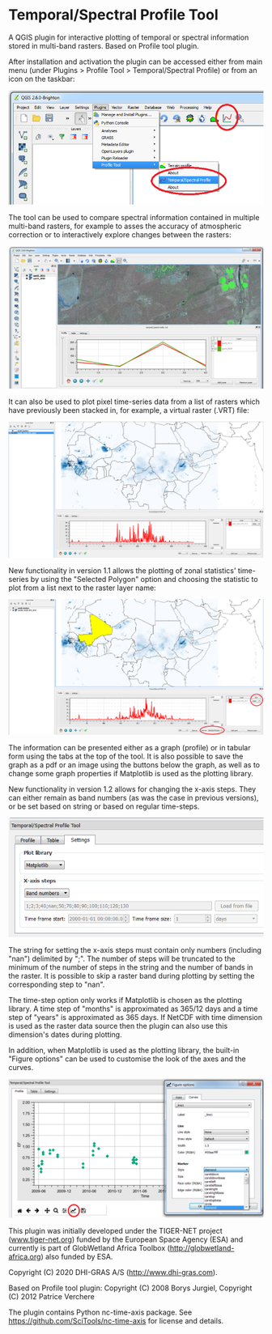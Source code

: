 Temporal/Spectral Profile Tool
=====================

A QGIS plugin for interactive plotting of temporal or spectral information stored in multi-band rasters. Based on Profile tool plugin.

After installation and activation the plugin can be accessed either from main menu (under Plugins > Profile Tool > Temporal/Spectral Profile) or from an icon on the taskbar:

![](https://github.com/TIGER-NET/screenshots/blob/master/Temporal_profile_tool/menu.png)

The tool can be used to compare spectral information contained in multiple multi-band rasters, for example to asses the accuracy of atmospheric correction or to interactively explore changes between the rasters:

![](https://github.com/TIGER-NET/screenshots/blob/master/Temporal_profile_tool/spectral_profile.png)

It can also be used to plot pixel time-series data from a list of rasters which have previously been stacked in, for example, a virtual raster (.VRT) file:

![](https://github.com/TIGER-NET/screenshots/blob/master/Temporal_profile_tool/temporal_profile.png)

New functionality in version 1.1 allows the plotting of zonal statistics' time-series by using the "Selected Polygon" option and choosing the statistic to plot from a list next to the raster layer name:

![](https://github.com/TIGER-NET/screenshots/blob/master/Temporal_profile_tool/temporal_profile_polygon.png)

The information can be presented either as a graph (profile) or in tabular form using the tabs at the top of the tool. It is also possible to save the graph as a pdf or an image using the buttons below the graph, as well as to change some graph properties if Matplotlib is used as the plotting library.

New functionality in version 1.2 allows for changing the x-axis steps. They can either remain as band numbers (as was the case in previous versions), or be set based on string or based on regular time-steps. 

![](https://github.com/TIGER-NET/screenshots/blob/master/Temporal_profile_tool/temporal_profile_xaxis_steps.png)

The string for setting the x-axis steps must contain only numbers (including "nan") delimited by ";". The number of steps will be truncated to the minimum of the number of steps in the string and the number of bands in the raster. It is possible to skip a raster band during plotting by setting the corresponding step to "nan".

The time-step option only works if Matplotlib is chosen as the plotting library. A time step of "months" is approximated as 365/12 days and a time step of "years" is approximated as 365 days. If NetCDF with time dimension is used as the raster data source then the plugin can also use this dimension's dates during plotting.

In addition, when Matplotlib is used as the plotting library, the built-in "Figure options" can be used to customise the look of the axes and the curves.

![](https://github.com/TIGER-NET/screenshots/blob/master/Temporal_profile_tool/temporal_profile_figure_options.png)

This plugin was initially developed under the TIGER-NET project (www.tiger-net.org) funded by the European Space Agency (ESA) and currently is part of GlobWetland Africa Toolbox (http://globwetland-africa.org) also funded by ESA.

Copyright (C) 2020 DHI-GRAS A/S (http://www.dhi-gras.com).

Based on Profile tool plugin:
  Copyright (C) 2008 Borys Jurgiel,
  Copyright (C) 2012 Patrice Verchere

The plugin contains Python nc-time-axis package. See https://github.com/SciTools/nc-time-axis for license and details.